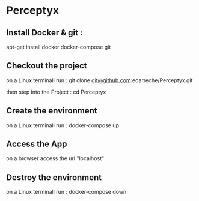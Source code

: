# Perceptyx

## Install Docker & git :
  apt-get install docker docker-compose git

## Checkout the project
on a Linux terminall run :
  git clone git@github.com:edarreche/Perceptyx.git

then step into the Project :
    cd Perceptyx

## Create the environment
on a Linux terminall run :
  docker-compose up

## Access the App
on a browser access the url "localhost"

## Destroy the environment
on a Linux terminall run :
  docker-compose down
